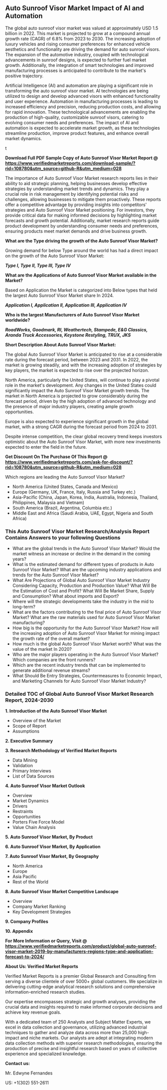 <h2>Auto Sunroof Visor Market Impact of AI and Automation</h2><p>The global auto sunroof visor market was valued at approximately USD 1.5 billion in 2022. This market is projected to grow at a compound annual growth rate (CAGR) of 6.8% from 2023 to 2030. The increasing adoption of luxury vehicles and rising consumer preferences for enhanced vehicle aesthetics and functionality are driving the demand for auto sunroof visors. The expansion of the automotive industry, coupled with technological advancements in sunroof designs, is expected to further fuel market growth. Additionally, the integration of smart technologies and improved manufacturing processes is anticipated to contribute to the market's positive trajectory.</p><p>Artificial Intelligence (AI) and automation are playing a significant role in transforming the auto sunroof visor market. AI technologies are being utilized to design and develop advanced visors with enhanced functionality and user experience. Automation in manufacturing processes is leading to increased efficiency and precision, reducing production costs, and allowing for rapid innovation. These technological advancements are enabling the production of high-quality, customizable sunroof visors, catering to evolving consumer needs and preferences. The impact of AI and automation is expected to accelerate market growth, as these technologies streamline production, improve product features, and enhance overall market dynamics.</p>t</p><p id="" class=""><strong>Download Full PDF Sample Copy of Auto Sunroof Visor Market Report @ <a href="https://www.verifiedmarketreports.com/download-sample/?rid=108780&utm_source=github-R&utm_medium=028" target="_blank">https://www.verifiedmarketreports.com/download-sample/?rid=108780&utm_source=github-R&utm_medium=028</a></strong></p><p>The importance of&nbsp;Auto Sunroof Visor Market research reports lies in their ability to aid strategic planning, helping businesses develop effective strategies by understanding market trends and dynamics. They play a crucial role in risk management by identifying potential risks and challenges, allowing businesses to mitigate them proactively. These reports offer a competitive advantage by providing insights into competitors' strategies and Auto Sunroof Visor Market positioning. For investors, they provide critical data for making informed decisions by highlighting market forecasts and growth potential. Additionally, market research reports guide product development by understanding consumer needs and preferences, ensuring products meet market demands and drive business growth.</p><p><strong>What are the&nbsp;Type driving the growth of the Auto Sunroof Visor Market?</strong></p><p id="" class="">Growing demand for below Type around the world has had a direct impact on the growth of the Auto Sunroof Visor Market:</p><em><strong>Type I, Type II, Type III, Type IV</strong></em></p><strong>What are the&nbsp;Applications&nbsp;of Auto Sunroof Visor Market available in the Market?</strong></p><p id="" class="">Based on Application the Market is categorized into Below types that held the largest Auto Sunroof Visor Market share In 2024.</p><em><strong>Application I, Application II, Application III, Application IV</strong></em></p><strong>Who is the largest Manufacturers of Auto Sunroof Visor Market worldwide?</strong></p><p><em><strong>RoadWorks, Goodmark, RI, Weathertech, Stampede, E&G Classics, Aranda Truck Accessories, Keystone Restyling, TRUX, JKS</strong></em></p><p id="" class=""><strong>Short Description About Auto Sunroof Visor Market:</strong></p><p>The global Auto Sunroof Visor Market is anticipated to rise at a considerable rate during the forecast period, between 2023 and 2031. In 2022, the market is growing steadily, and with the increasing adoption of strategies by key players, the market is expected to rise over the projected horizon.</p><p>North America, particularly the United States, will continue to play a pivotal role in the market's development. Any changes in the United States could significantly impact the Auto Sunroof Visor Market growth trends. The market in North America is projected to grow considerably during the forecast period, driven by the high adoption of advanced technology and the presence of major industry players, creating ample growth opportunities.</p><p>Europe is also expected to experience significant growth in the global market, with a strong CAGR during the forecast period from 2024 to 2031.</p><p>Despite intense competition, the clear global recovery trend keeps investors optimistic about the Auto Sunroof Visor Market, with more new investments expected to enter the field in the future.</p><p id="" class=""><strong>Get Discount On The Purchase Of This Report @ <a href="https://www.verifiedmarketreports.com/ask-for-discount/?rid=108780&utm_source=github-R&utm_medium=028" target="_blank">https://www.verifiedmarketreports.com/ask-for-discount/?rid=108780&utm_source=github-R&utm_medium=028</a></strong></p>Which regions are leading the Auto Sunroof Visor Market?</p><ul><li>North America (United States, Canada and Mexico)</li><li>Europe (Germany, UK, France, Italy, Russia and Turkey etc.)</li><li>Asia-Pacific (China, Japan, Korea, India, Australia, Indonesia, Thailand, Philippines, Malaysia and Vietnam)</li><li>South America (Brazil, Argentina, Columbia etc.)</li><li>Middle East and Africa (Saudi Arabia, UAE, Egypt, Nigeria and South Africa)</li></ul><h3 id="" class="">This Auto Sunroof Visor Market Research/Analysis Report Contains Answers to your following Questions</h3><ul><li>What are the global trends in the Auto Sunroof Visor Market? Would the market witness an increase or decline in the demand in the coming years?</li><li>What is the estimated demand for different types of products in Auto Sunroof Visor Market? What are the upcoming industry applications and trends for the Auto Sunroof Visor Market?</li><li>What Are Projections of Global Auto Sunroof Visor Market Industry Considering Capacity, Production and Production Value? What Will Be the Estimation of Cost and Profit? What Will Be Market Share, Supply and Consumption? What about imports and Export?</li><li>Where will the strategic developments take the industry in the mid to long-term?</li><li>What are the factors contributing to the final price of Auto Sunroof Visor Market? What are the raw materials used for Auto Sunroof Visor Market manufacturing?</li><li>How big is the opportunity for the Auto Sunroof Visor Market? How will the increasing adoption of Auto Sunroof Visor Market for mining impact the growth rate of the overall market?</li><li>How much is the global Auto Sunroof Visor Market worth? What was the value of the market In 2020?</li><li>Who are the major players operating in the Auto Sunroof Visor Market? Which companies are the front runners?</li><li>Which are the recent industry trends that can be implemented to generate additional revenue streams?</li><li>What Should Be Entry Strategies, Countermeasures to Economic Impact, and Marketing Channels for Auto Sunroof Visor Market Industry?</li></ul><h3 id="" class="">Detailed TOC of Global Auto Sunroof Visor Market Research Report, 2024-2030</h3><p id="" class=""><strong>1. Introduction of the Auto Sunroof Visor Market</strong></p><ul><li>Overview of the Market</li><li>Scope of Report</li><li>Assumptions</li></ul><p id="" class=""><strong>2. Executive Summary</strong></p><p id="" class=""><strong>3. Research Methodology of Verified Market Reports</strong></p><ul><li>Data Mining</li><li>Validation</li><li>Primary Interviews</li><li>List of Data Sources</li></ul><p id="" class=""><strong>4. Auto Sunroof Visor Market Outlook</strong></p><ul><li>Overview</li><li>Market Dynamics</li><li>Drivers</li><li>Restraints</li><li>Opportunities</li><li>Porters Five Force Model</li><li>Value Chain Analysis</li></ul><p id="" class=""><strong>5. Auto Sunroof Visor Market, By Product</strong></p><p id="" class=""><strong>6. Auto Sunroof Visor Market, By Application</strong></p><p id="" class=""><strong>7. Auto Sunroof Visor Market, By Geography</strong></p><ul><li>North America</li><li>Europe</li><li>Asia Pacific</li><li>Rest of the World</li></ul><p id="" class=""><strong>8. Auto Sunroof Visor Market Competitive Landscape</strong></p><ul><li>Overview</li><li>Company Market Ranking</li><li>Key Development Strategies</li></ul><p id="" class=""><strong>9. Company Profiles</strong></p><p id="" class=""><strong>10. Appendix</strong></p><p id="" class=""><strong>For More Information or Query, Visit @ <a href="https://www.verifiedmarketreports.com/product/global-auto-sunroof-visor-market-2019-by-manufacturers-regions-type-and-application-forecast-to-2024/" target="_blank">https://www.verifiedmarketreports.com/product/global-auto-sunroof-visor-market-2019-by-manufacturers-regions-type-and-application-forecast-to-2024/</a></strong></p><p id="" class=""><strong>About Us: Verified Market Reports</strong></p><p id="" class="">Verified Market Reports is a premier Global Research and Consulting firm serving a diverse clientele of over 5000+ global customers. We specialize in delivering cutting-edge analytical research solutions and comprehensive information-enriched research studies.</p><p id="" class="">Our expertise encompasses strategic and growth analyses, providing the crucial data and insights required to make informed corporate decisions and achieve key revenue goals.</p><p id="" class="">With a dedicated team of 250 Analysts and Subject Matter Experts, we excel in data collection and governance, utilizing advanced industrial techniques to gather and analyze data across more than 25,000 high-impact and niche markets. Our analysts are adept at integrating modern data collection methods with superior research methodologies, ensuring the production of precise and insightful research based on years of collective experience and specialized knowledge.</p><p id="" class=""><strong>Contact us:</strong></p><p id="" class="">Mr. Edwyne Fernandes</p><p id="" class="">US: +1(302) 551-2611</p>